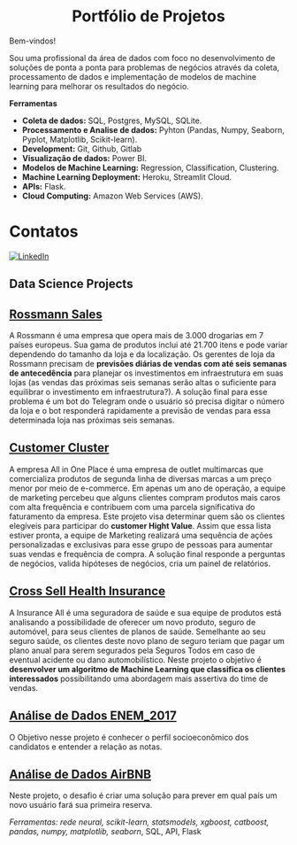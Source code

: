
# <center>Portfólio de Projetos</center>

Bem-vindos!

Sou uma profissional da área de dados com foco no desenvolvimento de soluções de ponta a ponta para problemas de negócios através da coleta, processamento de dados e implementação de modelos de machine learning para melhorar os resultados do negócio.
 

**Ferramentas**
- **Coleta de dados:** SQL, Postgres, MySQL, SQLite.
- **Processamento e Analise de dados:** Pyhton (Pandas, Numpy, Seaborn, Pyplot, Matplotlib, Scikit-learn).
- **Development:** Git, Github, Gitlab
- **Visualização de dados:** Power BI.
- **Modelos de Machine Learning:** Regression, Classification, Clustering.
- **Machine Learning Deployment:**  Heroku, Streamlit Cloud.
- **APIs:** Flask.
- **Cloud Computing:** Amazon Web Services (AWS).

# Contatos

[<img alt="LinkedIn" src="https://img.shields.io/badge/LinkedIn-0077B5?style=for-the-badge&logo=linkedin&logoColor=white"/>]( https://www.linkedin.com/in/marilenesousa/)

## Data Science Projects

## [Rossmann Sales](https://github.com/MarileneA/rossmann_predict_sales)

A Rossmann é uma empresa que opera mais de 3.000 drogarias em 7 países europeus. Sua gama de produtos inclui até 21.700 itens e pode variar dependendo do tamanho da loja e da localização. Os gerentes de loja da Rossmann precisam de **previsões diárias de vendas com até seis semanas de antecedência** para planejar os investimentos em infraestrutura em suas lojas (as vendas das próximas seis semanas serão altas o suficiente para equilibrar o investimento em infraestrutura?). A solução final para esse problema é um bot do Telegram onde o usuário só precisa digitar o número da loja e o bot responderá rapidamente a previsão de vendas para essa determinada loja nas próximas seis semanas.
 
## [Customer Cluster](https://github.com/MarileneA/cluster_analysis)

A empresa All in One Place é uma empresa de outlet multimarcas que comercializa produtos de segunda linha de diversas marcas a um preço menor por meio de e-commerce. Em apenas um ano de operação, a equipe de marketing percebeu que alguns clientes compram produtos mais caros com alta frequência e contribuem com uma parcela significativa do faturamento da empresa. Este projeto visa determinar quem são os clientes elegíveis para participar do **customer Hight Value**. Assim que essa lista estiver pronta, a equipe de Marketing realizará uma sequência de ações personalizadas e exclusivas para esse grupo de pessoas para aumentar suas vendas e frequência de compra. A solução final responde a perguntas de negócios, valida hipóteses de negócios, cria um painel de relatórios.

## [Cross Sell Health Insurance]( https://github.com/MarileneA/HealthInsurance)

A Insurance All é uma seguradora de saúde e sua equipe de produtos está analisando a possibilidade de oferecer um novo produto, seguro de automóvel, para seus clientes de planos de saúde. Semelhante ao seu seguro saúde, os clientes deste novo plano de seguro teriam que pagar um plano anual para serem segurados pela Seguros Todos em caso de eventual acidente ou dano automobilístico. Neste projeto o objetivo é **desenvolver um algoritmo de Machine Learning que classifica os clientes interessados** possibilitando uma abordagem mais assertiva do time de vendas.

## [Análise de Dados ENEM_2017](https://github.com/MarileneA/analise_enem)
O Objetivo nesse projeto é conhecer o perfil socioeconômico dos candidatos e entender a relação as notas.
  
## [Análise de Dados AirBNB]( https://github.com/MarileneA/airbnb_predict_first_booking-)
Neste projeto, o desafio é criar uma solução para prever em qual país um novo usuário fará sua primeira reserva.

  _Ferramentas: rede neural, scikit-learn, statsmodels, xgboost, catboost, pandas, numpy, matplotlib, seaborn_, SQL, API, Flask

